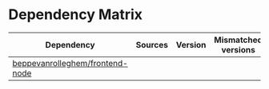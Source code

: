 # Dependency Matrix

Dependency | Sources | Version | Mismatched versions
---------- | ------- | ------- | -------------------
[beppevanrolleghem/frontend-node](https://github.com/beppevanrolleghem/frontend-node.git) |  | []() | 
